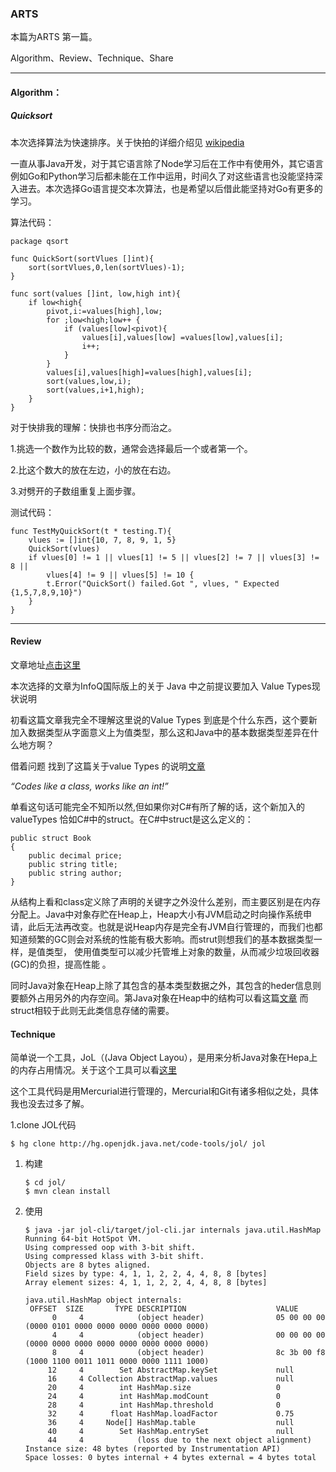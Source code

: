 ### ARTS

本篇为ARTS 第一篇。

Algorithm、Review、Technique、Share

------

#### Algorithm：

##### Quicksort

本次选择算法为快速排序。关于快拍的详细介绍见 [wikipedia](https://en.wikipedia.org/wiki/Quicksort) 

一直从事Java开发，对于其它语言除了Node学习后在工作中有使用外，其它语言例如Go和Python学习后都未能在工作中运用，时间久了对这些语言也没能坚持深入进去。本次选择Go语言提交本次算法，也是希望以后借此能坚持对Go有更多的学习。

算法代码：

```
package qsort

func QuickSort(sortVlues []int){
	sort(sortVlues,0,len(sortVlues)-1);
}

func sort(values []int, low,high int){
	if low<high{
		pivot,i:=values[high],low;
		for ;low<high;low++ {
			if (values[low]<pivot){
				values[i],values[low] =values[low],values[i];
				i++;
			}
		}
		values[i],values[high]=values[high],values[i];
		sort(values,low,i);
		sort(values,i+1,high);
	}
}
```

对于快排我的理解：快排也书序分而治之。

1.挑选一个数作为比较的数，通常会选择最后一个或者第一个。

2.比这个数大的放在左边，小的放在右边。

3.对劈开的子数组重复上面步骤。

测试代码：

```
func TestMyQuickSort(t * testing.T){
	vlues := []int{10, 7, 8, 9, 1, 5}
	QuickSort(vlues)
	if vlues[0] != 1 || vlues[1] != 5 || vlues[2] != 7 || vlues[3] != 8 ||
		vlues[4] != 9 || vlues[5] != 10 {
		t.Error("QuickSort() failed.Got ", vlues, " Expected {1,5,7,8,9,10}")
	}
}
```

------

#### Review

 文章地址[点击这里](https://www.infoq.com/news/2018/06/JavaValuesJun18?utm_source=infoq&utm_medium=popular_widget&utm_campaign=popular_content_list&utm_content=homepage)

本次选择的文章为InfoQ国际版上的关于 Java 中之前提议要加入 Value Types现状说明

初看这篇文章我完全不理解这里说的Value Types 到底是个什么东西，这个要新加入数据类型从字面意义上为值类型，那么这和Java中的基本数据类型差异在什么地方啊？

借着问题 找到了这篇关于value Types 的说明[文章](http://cr.openjdk.java.net/~jrose/values/values-0.html)

*“Codes like a class, works like an int!”*

 单看这句话可能完全不知所以然,但如果你对C#有所了解的话，这个新加入的valueTypes 恰如C#中的struct。在C#中struct是这么定义的：

```
public struct Book  
{  
    public decimal price;  
    public string title;  
    public string author;  
}  
```

从结构上看和class定义除了声明的关键字之外没什么差别，而主要区别是在内存分配上。Java中对象存贮在Heap上，Heap大小有JVM启动之时向操作系统申请，此后无法再改变。也就是说Heap内存是完全有JVM自行管理的，而我们也都知道频繁的GC则会对系统的性能有极大影响。而strut则想我们的基本数据类型一样，是值类型， 使用值类型可以减少托管堆上对象的数量，从而减少垃圾回收器(GC)的负担，提高性能 。

同时Java对象在Heap上除了其包含的基本类型数据之外，其包含的heder信息则要额外占用另外的内存空间。第Java对象在Heap中的结构可以看这篇[文章](https://www.infoq.com/articles/Introduction-to-HotSpot)  而struct相较于此则无此类信息存储的需要。



#### Technique

简单说一个工具，JoL（(Java Object Layou），是用来分析Java对象在Hepa上的内存占用情况。关于这个工具可以看[这里](http://openjdk.java.net/projects/code-tools/jol/)

这个工具代码是用Mercurial进行管理的，Mercurial和Git有诸多相似之处，具体我也没去过多了解。

1.clone JOL代码

```
$ hg clone http://hg.openjdk.java.net/code-tools/jol/ jol
```

1. 构建

   ```
   $ cd jol/
   $ mvn clean install
   ```

   

2. 使用

   ```
   $ java -jar jol-cli/target/jol-cli.jar internals java.util.HashMap
   Running 64-bit HotSpot VM.
   Using compressed oop with 3-bit shift.
   Using compressed klass with 3-bit shift.
   Objects are 8 bytes aligned.
   Field sizes by type: 4, 1, 1, 2, 2, 4, 4, 8, 8 [bytes]
   Array element sizes: 4, 1, 1, 2, 2, 4, 4, 8, 8 [bytes]
   
   java.util.HashMap object internals:
    OFFSET  SIZE       TYPE DESCRIPTION                    VALUE
         0     4            (object header)                05 00 00 00 (0000 0101 0000 0000 0000 0000 0000 0000)
         4     4            (object header)                00 00 00 00 (0000 0000 0000 0000 0000 0000 0000 0000)
         8     4            (object header)                8c 3b 00 f8 (1000 1100 0011 1011 0000 0000 1111 1000)
        12     4        Set AbstractMap.keySet             null
        16     4 Collection AbstractMap.values             null
        20     4        int HashMap.size                   0
        24     4        int HashMap.modCount               0
        28     4        int HashMap.threshold              0
        32     4      float HashMap.loadFactor             0.75
        36     4     Node[] HashMap.table                  null
        40     4        Set HashMap.entrySet               null
        44     4            (loss due to the next object alignment)
   Instance size: 48 bytes (reported by Instrumentation API)
   Space losses: 0 bytes internal + 4 bytes external = 4 bytes total
   ```

   



